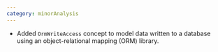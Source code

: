 ```yaml
---
category: minorAnalysis
---
```

* Added `OrmWriteAccess` concept to model data written to a database using an object-relational mapping (ORM) library.

